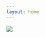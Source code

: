 ```yaml
---
layout: home
---
```

<aside id="panel" class="">
   <div id="gallery-handle"><a href="#" class='open'><img src="{{ site.baseurl }}/assets/images/arrow-up-circle-blue.svg" class='icon'/></a></div>
   <div id="gallery-window">
     <div id="gallery"></div>
   </div>
</aside>

<div id="viewer"></div>

<script src="{{ site.baseurl }}/assets/js/script.js"></script>

